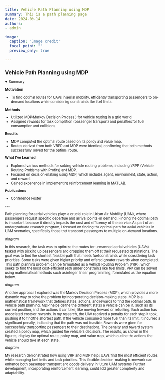 ```yaml
---
title: Vehicle Path Planning using MDP 
summary: This is a path planning page
date: 2024-09-14
authors: 
- admin

image:
  caption: 'Image credit'
  focal_point: ""
  preview_only: true

---
```

<span style="font-size:80%">

## Vehicle Path Planning using MDP

<details open>
  <summary>Summary</summary>

  **Motivation**
  - To find optimal routes for UAVs in aerial mobility, efficiently transporting passengers to on-demand locations while considering constraints like fuel limits.

  **Methods**
  - Utilized MDP(Markov Decision Process ) for vehicle routing in a grid world.
  - Assigned rewards for task completion (passenger transport) and penalties for fuel consumption and collisions.

  **Results**
  - MDP computed the optimal route based on its policy and value map.
  - Routes derived from both VRPP and MDP were identical, confirming that both methods successfully solved for the optimal route.

  **What I’ve Learned**
  - Explored various methods for solving vehicle routing problems, including VRPP (Vehicle Routing Problems with Profits) and MDP.
  - Focused on decision-making using MDP, which includes agent, environment, state, action, and reward.
  - Gained experience in implementing reinforcement learning in MATLAB.


  **Publications**
  - Conference Poster

</details>
---

Path planning for aerial vehicles plays a crucial role in Urban Air Mobility (UAM), where passengers request specific departure and arrival points on demand. Finding the optimal path is important because it directly impacts the cost and efficiency of the service. As part of an undergraduate research program, I focused on finding the optimal path for aerial vehicles in UAM scenarios, specifically those that transport passengers to multiple on-demand locations.

*diagram*

In this research, the task was to optimize the routes for unmanned aerial vehicles (UAVs) tasked with picking up passengers and dropping them off at their requested destinations. The goal was to find the shortest feasible path that meets fuel constraints while considering task priorities. Some tasks were given higher priority and offered greater rewards when completed. This path planning problem can be formulated as a Vehicle Routing Problem (VRP), which seeks to find the most cost-efficient path under constraints like fuel limits. VRP can be solved using mathematical methods such as integer linear programming, formulated as the equation below. 

*diagram*

Another approach I explored was the Markov Decision Process (MDP), which provides a more dynamic way to solve the problem by incorporating decision-making steps. MDP  is a mathematical framework that defines states, actions, and rewards to find the optimal path. In vehicle path planning, MDP helps define the different states a vehicle can be in, such as its current position, and the actions it can take, like moving forward or refueling. Each action has associated costs or rewards. In my research, the UAV received a penalty for each step it took, pushing it to find the shortest path. If the vehicle consumed more fuel than its limit, it incurred a significant penalty, indicating that the path was not feasible. Rewards were given for successfully transporting passengers to their destinations. The penalty and reward system created a policy map, which guided the vehicle's decisions. The results, as shown in the figures, display the optimal route, policy map, and value map, which outline the actions the vehicle should take at each state.

*diagram*

My research demonstrated how using VRP and MDP helps UAVs find the most efficient routes while managing fuel limits and task priorities. This flexible decision-making framework can enhance both passenger transport and goods delivery in future UAM systems. Further development, incorporating reinforcement learning, could add greater complexity and adaptability. 


</span>


